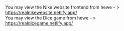 You may view the Nike website frontend from hewe - > https://realnikewebsite.netlify.app/  
You may view the Dice game   from hewe - > https://realdicegame.netlify.app/
